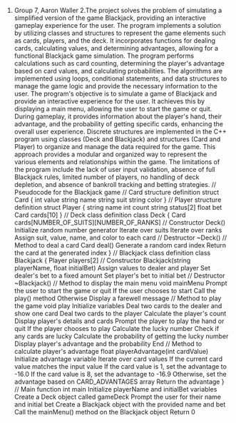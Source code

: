 1. Group 7, Aaron Waller
2.The project solves the problem of simulating a simplified version of the game Blackjack,
providing an interactive gameplay experience for the user.
The program implements a solution by utilizing classes and structures to represent the game
elements such as cards, players, and the deck. It incorporates functions for dealing cards,
calculating values, and determining advantages, allowing for a functional Blackjack game
simulation.
The program performs calculations such as card counting, determining the player's advantage
based on card values, and calculating probabilities. The algorithms are implemented using
loops, conditional statements, and data structures to manage the game logic and provide the
necessary information to the user.
The program's objective is to simulate a game of Blackjack and provide an interactive
experience for the user. It achieves this by displaying a main menu, allowing the user to start the
game or quit. During gameplay, it provides information about the player's hand, their advantage,
and the probability of getting specific cards, enhancing the overall user experience.
Discrete structures are implemented in the C++ program using classes (Deck and Blackjack)
and structures (Card and Player) to organize and manage the data required for the game. This
approach provides a modular and organized way to represent the various elements and
relationships within the game.
The limitations of the program include the lack of user input validation, absence of full Blackjack
rules, limited number of players, no handling of deck depletion, and absence of bankroll tracking
and betting strategies.
// Pseudocode for the Blackjack game
// Card structure definition
struct Card {
int value
string name
string suit
string color
}
// Player structure definition
struct Player {
string name
int count
string status[2]
float bet
Card cards[10]
}
// Deck class definition
class Deck {
Card cards[NUMBER_OF_SUITS][NUMBER_OF_RANKS]
// Constructor
Deck()
Initialize random number generator
Iterate over suits
Iterate over ranks
Assign suit, value, name, and color to each card
// Destructor
~Deck()
// Method to deal a card
Card deal()
Generate a random card index
Return the card at the generated index
}
// Blackjack class definition
class Blackjack {
Player players[2]
// Constructor
Blackjack(string playerName, float initialBet)
Assign values to dealer and player
Set dealer's bet to a fixed amount
Set player's bet to initial bet
// Destructor
~Blackjack()
// Method to display the main menu
void mainMenu
Prompt the user to start the game or quit
If the user chooses to start
Call the play() method
Otherwise
Display a farewell message
// Method to play the game
void play
Initialize variables
Deal two cards to the dealer and show one card
Deal two cards to the player
Calculate the player's count
Display player's details and cards
Prompt the player to play the hand or quit
If the player chooses to play
Calculate the lucky number
Check if any cards are lucky
Calculate the probability of getting the lucky number
Display player's advantage and the probability
End
// Method to calculate player's advantage
float playerAdvantage(int cardValue)
Initialize advantage variable
Iterate over card values
If the current card value matches the input value
If the card value is 1, set the advantage to -16.0
If the card value is 8, set the advantage to -16.9
Otherwise, set the advantage based on CARD_ADVANTAGES array
Return the advantage
}
// Main function
int main
Initialize playerName and initialBet variables
Create a Deck object called gameDeck
Prompt the user for their name and initial bet
Create a Blackjack object with the provided name and bet
Call the mainMenu() method on the Blackjack object
Return 0
